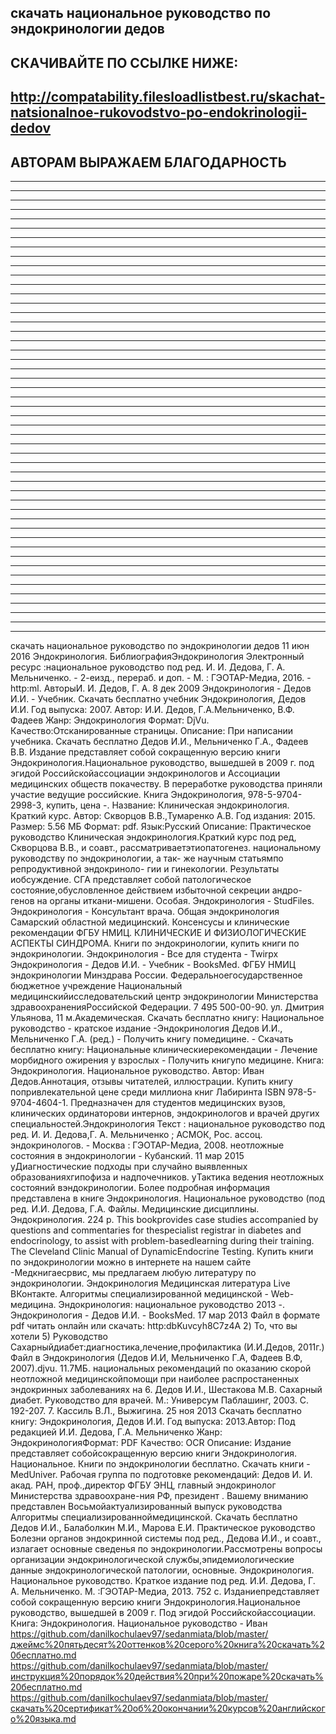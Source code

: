 скачать национальное руководство по эндокринологии дедов
--------------------------------------------------
СКАЧИВАЙТЕ ПО ССЫЛКЕ НИЖЕ:
--------------------------------------------------
http://compatability.filesloadlistbest.ru/skachat-natsionalnoe-rukovodstvo-po-endokrinologii-dedov
--------------------------------------------------
АВТОРАМ ВЫРАЖАЕМ БЛАГОДАРНОСТЬ
--------------------------------------------------
--------------------------------------------------
--------------------------------------------------
--------------------------------------------------
--------------------------------------------------
--------------------------------------------------
--------------------------------------------------
--------------------------------------------------
--------------------------------------------------
--------------------------------------------------
--------------------------------------------------
--------------------------------------------------
--------------------------------------------------
--------------------------------------------------
--------------------------------------------------
--------------------------------------------------
--------------------------------------------------
--------------------------------------------------
--------------------------------------------------
--------------------------------------------------
--------------------------------------------------
--------------------------------------------------
--------------------------------------------------
--------------------------------------------------
--------------------------------------------------
--------------------------------------------------
--------------------------------------------------
--------------------------------------------------
--------------------------------------------------
--------------------------------------------------
--------------------------------------------------
--------------------------------------------------
--------------------------------------------------
--------------------------------------------------
--------------------------------------------------
--------------------------------------------------
--------------------------------------------------
--------------------------------------------------
--------------------------------------------------
--------------------------------------------------
--------------------------------------------------
--------------------------------------------------
--------------------------------------------------
--------------------------------------------------
--------------------------------------------------
--------------------------------------------------
--------------------------------------------------
--------------------------------------------------
--------------------------------------------------
--------------------------------------------------
скачать национальное руководство по эндокринологии дедов 11 июн 2016  Эндокринология. БиблиографияЭндокринология Электронный ресурс :национальное руководство  под ред. И. И. Дедова, Г. А. Мельниченко. - 2-еизд., перераб. и доп. - М. : ГЭОТАР-Медиа, 2016. - http:ml. АвторыИ. И. Дедов, Г. А. 8 дек 2009  Эндокринология - Дедов И.И. - Учебник. Скачать бесплатно учебник Эндокринология, Дедов И.И. Год выпуска: 2007. Автор: И.И. Дедов, Г.А.Мельниченко, В.Ф. Фадеев Жанр: Эндокринология Формат: DjVu. Качество:Отсканированные страницы. Описание: При написании учебника. Скачать бесплатно Дедов И.И., Мельниченко Г.А., Фадеев В.В. Издание представляет собой сокращенную версию книги Эндокринология.Национальное руководство, вышедшей в 2009 г. под эгидой Российскойассоциации эндокринологов и Ассоциации медицинских обществ покачеству. В переработке руководства приняли участие ведущие российские. Книга Эндокринология, 978-5-9704-2998-3, купить, цена -. Название: Клиническая эндокринология. Краткий курс. Автор: Скворцов В.В.,Тумаренко А.В. Год издания: 2015. Размер: 5.56 МБ Формат: pdf. Язык:Русский Описание: Практическое руководство Клиническая эндокринология.Краткий курс под ред, Скворцова В.В., и соавт., рассматриваетэтиопатогенез. национальному руководству по эндокринологии, а так- же научным статьямпо репродуктивной эндокриноло- гии и гинекологии. Результаты иобсуждение. СГА представляет собой патологическое состояние,обусловленное действием избыточной секреции андро- генов на органы иткани-мишени. Особая. Эндокринология - StudFiles. Эндокринология - Консультант врача. Общая эндокринология  Самарский областной медицинский. Консенсусы и клинические рекомендации  ФГБУ НМИЦ. КЛИНИЧЕСКИЕ И ФИЗИОЛОГИЧЕСКИЕ АСПЕКТЫ СИНДРОМА. Книги по эндокринологии, купить книги по эндокринологии. Эндокринология - Все для студента - Twirpx
Эндокринология - Дедов И.И. - Учебник - BooksMed. ФГБУ НМИЦ эндокринологии Минздрава России. Федеральноегосударственное бюджетное учреждение Национальный медицинскийисследовательский центр эндокринологии Министерства здравоохраненияРоссийской Федерации. 7 495 500-00-90. ул. Дмитрия Ульянова, 11 м.Академическая. Скачать бесплатно книгу: Национальное руководство - кратское издание -Эндокринология Дедов И.И., Мельниченко Г.А. (ред.) - Получить книгу помедицине. - Скачать бесплатно книгу: Национальные клиническиерекомендации - Лечение морбидного ожирения у взрослых - Получить книгупо медицине. Книга: Эндокринология. Национальное руководство. Автор: Иван Дедов.Аннотация, отзывы читателей, иллюстрации. Купить книгу попривлекательной цене среди миллиона книг Лабиринта  ISBN 978-5-9704-4604-1. Предназначен для студентов медицинских вузов, клинических ординаторови интернов, эндокринологов и врачей других специальностей.Эндокринология Текст : национальное руководство  под ред. И. И. Дедова,Г. А. Мельниченко ; АСМОК, Рос. ассоц. эндокринологов. - Москва : ГЭОТАР-Медиа, 2008. неотложные состояния в эндокринологии - Кубанский. 11 мар 2015  yДиагностические подходы при случайно выявленных образованияхгипофиза и надпочечников. yТактика ведения неотложных состояний вэндокринологии. Более подробная информация представлена в книге Эндокринология. Национальное руководство (под ред. И.И. Дедова, Г.А. Файлы. Медицинские дисциплины. Эндокринология.  224 p. This bookprovides case studies accompanied by questions and commentaries for thespecialist registrar in diabetes and endocrinology, to assist with problem-basedlearning during their training.  The Cleveland Clinic Manual of DynamicEndocrine Testing. Купить книги по эндокринологии можно в интернете на нашем сайте -Медкнигаесрвис, мы предлагаем любую литературу по эндокринологии. Эндокринология  Медицинская литература Live  ВКонтакте. Алгоритмы специализированной медицинской  - Web-медицина. Эндокринология: национальное руководство 2013 -. Эндокринология - Дедов И.И. - BooksMed. 17 мар 2013  Файл в формате pdf читать онлайн или скачать: http:dbKuvcyh8C7z4A 2) То, что вы хотели  5) Руководство Сахарныйдиабет:диагностика,лечение,профилактика (И.И.Дедов, 2011г.) Файл в Эндокринология (Дедов И.И, Мельниченко Г.А, Фадеев В.Ф, 2007).djvu. 11.7МБ.
национальных рекомендаций по оказанию скорой неотложной медицинскойпомощи при наиболее распростаненных эндокринных заболеваниях на 6. Дедов И.И., Шестакова М.В. Сахарный диабет. Руководство для врачей. М.: Универсум Паблашинг, 2003.  С. 192-207. 7. Кассиль В.Л., Выжигина. 25 ноя 2013  Скачать бесплатно книгу: Эндокринология, Дедов И.И. Год выпуска: 2013.Автор: Под редакцией И.И. Дедова, Г.А. Мельниченко Жанр: ЭндокринологияФормат: PDF Качество: OCR Описание: Издание представляет собойсокращенную версию книги Эндокринология. Национальное. Книги по эндокринологии бесплатно. Скачать книги - MedUniver. Рабочая группа по подготовке рекомендаций: Дедов И. И. акад. РАН, проф.,директор ФГБУ ЭНЦ, главный эндокринолог Министерства здравоохране-ния РФ, президент . Вашему вниманию представлен Восьмойактуализированный выпуск руководства Алгоритмы специализированноймедицинской. Скачать бесплатно Дедов И.И., Балаболкин М.И., Марова Е.И. Практическое руководство Болезни органов эндокринной системы под ред., Дедова И.И., и соавт., излагает основные сведенья по эндокринологии.Рассмотрены вопросы организации эндокринологической службы,эпидемиологические данные эндокринологической патологии, основные. Эндокринология. Национальное руководство. Краткое издание  под ред. И.И. Дедова, Г. А. Мельниченко.  М. :ГЭОТАР-Медиа, 2013.  752 с. Изданиепредставляет собой сокращенную версию книги Эндокринология.Национальное руководство, вышедшей в 2009 г. Под эгидой Российскойассоциации. Книга: Эндокринология. Национальное руководство - Иван
https://github.com/danilkochulaev97/sedanmiata/blob/master/джеймс%20пятьдесят%20оттенков%20серого%20книга%20скачать%20бесплатно.md
https://github.com/danilkochulaev97/sedanmiata/blob/master/инструкция%20порядок%20действия%20при%20пожаре%20скачать%20бесплатно.md
https://github.com/danilkochulaev97/sedanmiata/blob/master/скачать%20сертификат%20об%20окончании%20курсов%20английского%20языка.md